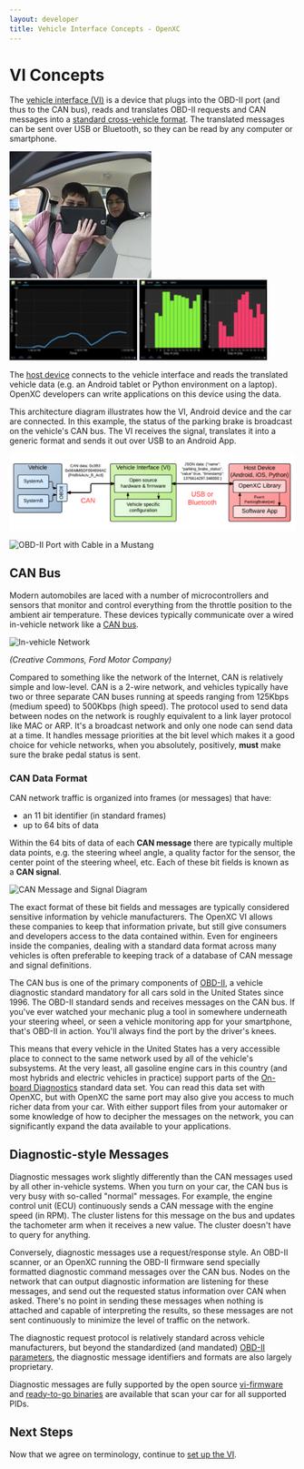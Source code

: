 ```yaml
---
layout: developer
title: Vehicle Interface Concepts - OpenXC
---
```


<div class="page-header">
<h1>VI Concepts</h1>
</div>

The <a href="/vehicle-interface/index.html">vehicle interface (VI)</a> is a
device that plugs into the OBD-II port (and thus to the CAN bus), reads and
translates OBD-II requests and CAN messages into a [standard cross-vehicle
format](https://github.com/openxc/openxc-message-format). The translated
messages can be sent over USB or Bluetooth, so they can be read by any computer
or smartphone.

<div class="row">
    <div class="col-md-4">
        <img class="img-responsive" alt="Android Device in Car" src="/images/android-in-car.jpg"/>
    </div>
    <div class="col-md-4 stacked">
        <img class="img-responsive" alt="Example app showing MPG" src="/images/screenshots/mpg-app-1.png"/>
        <img class="img-responsive" alt="Example app showing MPG" src="/images/screenshots/mpg-app-2.png"/>
    </div>
</div>

The <a href="/host-devices/index.html">host device</a> connects to the
vehicle interface and reads the translated vehicle data (e.g. an Android tablet
or Python environment on a laptop). OpenXC developers can write applications on
this device using the data.

This architecture diagram illustrates how the VI, Android device and the car are
connected. In this example, the status of the parking brake is broadcast on the
vehicle's CAN bus. The VI receives the signal, translates it into a generic
format and sends it out over USB to an Android App.

<img class="img-responsive" alt="Diagram of OpenXC architecture" src="/images/architecture.png" title="OpenXC Architecture Diagram"/>

![OBD-II Port with Cable in a Mustang](/images/obd-ii-cable.jpg)

<h2>CAN Bus</h2>

Modern automobiles are laced with a number of microcontrollers and sensors that
monitor and control everything from the throttle position to the ambient air
temperature. These devices typically communicate over a wired in-vehicle
network like a [CAN bus][can].

![In-vehicle Network](/images/can-diagram.png)

*(Creative Commons, Ford Motor Company)*

Compared to something like the network of the Internet, CAN is relatively simple
and low-level. CAN is a 2-wire network, and vehicles typically have two or
three separate CAN buses running at speeds ranging from 125Kbps (medium speed)
to 500Kbps (high speed). The protocol used to send data between nodes on the
network is roughly equivalent to a link layer protocol like MAC or ARP. It's a
broadcast network and only one node can send data at a time. It handles message
priorities at the bit level which makes it a good choice for vehicle networks,
when you absolutely, positively, **must** make sure the brake pedal status is
sent.

<h3>CAN Data Format</h3>

CAN network traffic is organized into frames (or messages) that have:

* an 11 bit identifier (in standard frames)
* up to 64 bits of data

Within the 64 bits of data of each **CAN message** there are typically multiple
data points, e.g. the steering wheel angle, a quality factor for the sensor, the
center point of the steering wheel, etc. Each of these bit fields is known as a
**CAN signal**.

![CAN Message and Signal Diagram](/images/can-message.png)

The exact format of these bit fields and messages are typically considered
sensitive information by vehicle manufacturers. The OpenXC VI allows these
companies to keep that information private, but still give consumers and
developers access to the data contained within. Even for engineers inside the
companies, dealing with a standard data format across many vehicles is often
preferable to keeping track of a database of CAN message and signal definitions.

The CAN bus is one of the primary components of [OBD-II][obd2], a vehicle
diagnostic standard mandatory for all cars sold in the United States since 1996.
The OBD-II standard sends and receives messages on the CAN bus. If you've ever
watched your mechanic plug a tool in somewhere underneath your steering wheel,
or seen a vehicle monitoring app for your smartphone, that's OBD-II in action.
You'll always find the port by the driver's knees.

This means that every vehicle in the United States has a very accessible place
to connect to the same network used by all of the vehicle's subsystems. At the
very least, all gasoline engine cars in this country (and most hybrids and
electric vehicles in practice) support parts of the [On-board
Diagnostics](http://en.wikipedia.org/wiki/On-board_diagnostics) standard data
set. You can read this data set with OpenXC, but with OpenXC the same port may
also give you access to much richer data from your car. With either support
files from your automaker or some knowledge of how to decipher the messages on
the network, you can significantly expand the data available to your
applications.

<h2>Diagnostic-style Messages</h2>

Diagnostic messages work slightly differently than the CAN messages used by all
other in-vehicle systems. When you turn on your car, the CAN bus is very busy
with so-called "normal" messages. For example, the engine control unit (ECU)
continuously sends a CAN message with the engine speed (in RPM). The cluster
listens for this message on the bus and updates the tachometer arm when it
receives a new value. The cluster doesn't have to query for anything.

Conversely, diagnostic messages use a request/response style. An OBD-II scanner,
or an OpenXC running the OBD-II firmware send specially formatted diagnostic
command messages over the CAN bus. Nodes on the network that can output
diagnostic information are listening for these messages, and send out the
requested status information over CAN when asked. There's no point in sending
these messages when nothing is attached and capable of interpreting the results,
so these messages are not sent continuously to minimize the level of traffic on
the network.

The diagnostic request protocol is relatively standard across vehicle
manufacturers, but beyond the standardized (and mandated) [OBD-II
parameters](http://en.wikipedia.org/wiki/OBD-II_PIDs), the diagnostic message
identifiers and formats are also largely proprietary.

Diagnostic messages are fully supported by the open source
[vi-firmware](http://vi-firmware.openxcplatform.com) and [ready-to-go
binaries](/vehicle-interface/firmware.html) are available that scan your car for
all supported PIDs.

<div class="page-header">
<h2>Next Steps</h2>
</div>

Now that we agree on terminology, continue to [set up the VI](firmware.html).

[can]: http://en.wikipedia.org/wiki/CAN_bus
[obd2]: http://en.wikipedia.org/wiki/On-board_diagnostics
